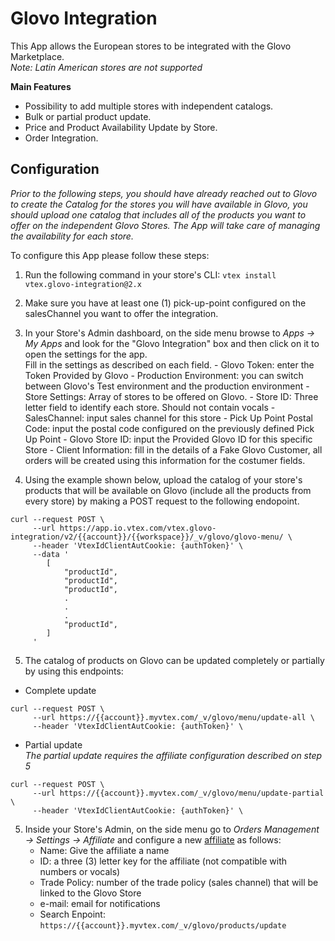 # Glovo Integration

This App allows the European stores to be integrated with the Glovo Marketplace.\
_Note: Latin American stores are not supported_

**Main Features**

- Possibility to add multiple stores with independent catalogs.
- Bulk or partial product update.
- Price and Product Availability Update by Store.
- Order Integration.

## Configuration

_Prior to the following steps, you should have already reached out to Glovo to create the Catalog for the stores you will have available in Glovo, you should upload one catalog that includes all of the products you want to offer on the independent Glovo Stores. The App will take care of managing the availability for each store._

To configure this App please follow these steps:

1.  Run the following command in your store's CLI: `vtex install vtex.glovo-integration@2.x`
2.  Make sure you have at least one (1) pick-up-point configured on the salesChannel you want to offer the integration.
3.  In your Store's Admin dashboard, on the side menu browse to _Apps -> My Apps_ and look for the "Glovo Integration" box and then click on it to open the settings for the app.\
    Fill in the settings as described on each field. - Glovo Token: enter the Token Provided by Glovo - Production Environment: you can switch between Glovo's Test environment and the production environment - Store Settings: Array of stores to be offered on Glovo. - Store ID: Three letter field to identify each store. Should not contain vocals - SalesChannel: input sales channel for this store - Pick Up Point Postal Code: input the postal code configured on the previously defined Pick Up Point - Glovo Store ID: input the Provided Glovo ID for this specific Store - Client Information: fill in the details of a Fake Glovo Customer, all orders will be created using this information for the costumer fields.

4.  Using the example shown below, upload the catalog of your store's products that will be available on Glovo (include all the products from every store) by making a POST request to the following endopoint.

```
curl --request POST \
     --url https://app.io.vtex.com/vtex.glovo-integration/v2/{{account}}/{{workspace}}/_v/glovo/glovo-menu/ \
     --header 'VtexIdClientAutCookie: {authToken}' \
     --data '
        [
            "productId",
            "productId",
            "productId",
            .
            .
            .
            "productId",
        ]
     '
```

5. The catalog of products on Glovo can be updated completely or partially by using this endpoints:

- Complete update

```
curl --request POST \
     --url https://{{account}}.myvtex.com/_v/glovo/menu/update-all \
     --header 'VtexIdClientAutCookie: {authToken}' \
```

- Partial update\
  _The partial update requires the affiliate configuration described on step 5_

```
curl --request POST \
     --url https://{{account}}.myvtex.com/_v/glovo/menu/update-partial \
     --header 'VtexIdClientAutCookie: {authToken}' \
```

5. Inside your Store's Admin, on the side menu go to _Orders Management -> Settings -> Affiliate_ and configure a new [affiliate](https://help.vtex.com/en/tutorial/integration-guide-consuming-catalog-information-for-use-in-an-external-service) as follows:
   - Name: Give the affiliate a name
   - ID: a three (3) letter key for the affiliate (not compatible with numbers or vocals)
   - Trade Policy: number of the trade policy (sales channel) that will be linked to the Glovo Store
   - e-mail: email for notifications
   - Search Enpoint: `https://{{account}}.myvtex.com/_v/glovo/products/update`
